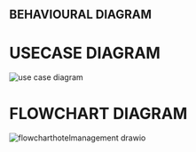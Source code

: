 ## BEHAVIOURAL DIAGRAM

# USECASE DIAGRAM
![use case diagram](https://user-images.githubusercontent.com/53256465/157880516-98567e04-8a8a-40a8-bd92-5ca758e33420.png)

# FLOWCHART DIAGRAM
![flowcharthotelmanagement drawio](https://user-images.githubusercontent.com/53256465/157896899-cb72b82a-1a9c-451b-9e55-9641ebf1a02f.png)
